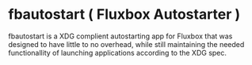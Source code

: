 fbautostart ( Fluxbox Autostarter )
===================================

fbautostart is a XDG complient autostarting app for Fluxbox that was designed
to have little to no overhead, while still maintaining the needed functionallity
of launching applications according to the XDG spec.


